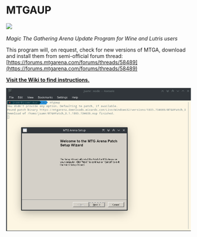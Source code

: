 # MTGAUP

[![](https://img.shields.io/npm/v/mtgaup?style=flat-square)](https://www.npmjs.com/package/mtgaup)

*Magic The Gathering Arena Update Program for Wine and Lutris users*

This program will, on request, check for new versions of MTGA, download and install them from semi-official forum thread: [https://forums.mtgarena.com/forums/threads/58489](https://forums.mtgarena.com/forums/threads/58489)

[**Visit the Wiki to find instructions.**](https://github.com/jsamr/mtgaup/wiki)

![Screenshot](https://raw.githubusercontent.com/jsamr/mtgaup/master/images/mtgaup.png)